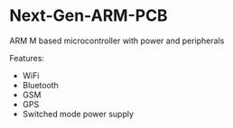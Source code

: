 # Next-Gen-ARM-PCB
ARM M based microcontroller with power and peripherals

Features:
* WiFi
* Bluetooth
* GSM
* GPS
* Switched mode power supply
